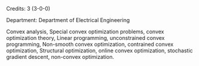 Credits: 3 (3-0-0)

Department: Department of Electrical Engineering

Convex analysis, Special convex optimization problems, convex optimization theory, Linear programming, unconstrained convex programming, Non-smooth convex optimization, contrained convex optimization, Structural optimization, online convex optimization, stochastic gradient descent, non-convex optimization.